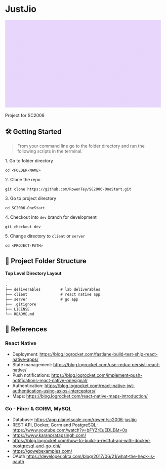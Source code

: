 # JustJio 

![landing](./client/assets/gifs/JustJio.gif)

Project for SC2006

<!-- ## 🧠 The Team
| Name              |                     Area of Focus                     |GitHub Acount|
|---|:---:|---|
| Tey Kai Seong |        Back-End, Deployment        |@RowenTey|
| Amabel  |    Designer     |@|
| Aloysius |       Designer        |@|
| Eldrick |       Front-End        |@|
| Zhi Heng |       Front-End        |@|
| Harish |       Front-End        |@| -->

## 🛠 Getting Started

> From your command line go to the folder directory and run the following scripts in the terminal.

1\. Go to folder directory

```terminal
cd <FOLDER-NAME>
```

2\. Clone the repo

```terminal
git clone https://github.com/RowenTey/SC2006-OneStart.git
```

3\. Go to project directory

```terminal
cd SC2006-OneStart
```

4\. Checkout into `dev` branch for development

```terminal
git checkout dev
```

5\. Change directory to `client` or `server` 

```terminal
cd <PROJECT-PATH> 
```

## 📂 Project Folder Structure

#### Top Level Directory Layout

```terminal
.
├── deliverables         # lab deliverables
├── client               # react native app
├── server               # go app
├── .gitignore
├── LICENSE
└── README.md
```

## 📖 References

### React Native

- Deployment: https://blog.logrocket.com/fastlane-build-test-ship-react-native-apps/
- State management: https://blog.logrocket.com/use-redux-persist-react-native/
- Push notifications: https://blog.logrocket.com/implement-push-notifications-react-native-onesignal/
- Authentication: https://blog.logrocket.com/react-native-jwt-authentication-using-axios-interceptors/
- Maps: https://blog.logrocket.com/react-native-maps-introduction/

### Go - Fiber & GORM, MySQL

- Database: https://app.planetscale.com/rowen/sc2006-justjio
- REST API, Docker, Gorm and PostgreSQL: https://www.youtube.com/watch?v=bFYZrEuEDLE&t=0s
- https://www.karanpratapsingh.com/
- https://blog.logrocket.com/how-to-build-a-restful-api-with-docker-postgresql-and-go-chi/
- https://gowebexamples.com/
- OAuth https://developer.okta.com/blog/2017/06/21/what-the-heck-is-oauth



